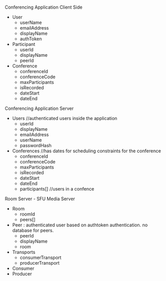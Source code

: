 #

Conferencing Application Client Side
- User
  - userName
  - emailAddress
  - displayName
  - authToken
- Participant
  - userId
  - displayName
  - peerId
- Conference
  - conferenceId
  - conferenceCode
  - maxParticipants
  - isRecorded
  - dateStart
  - dateEnd  
  
Conferencing Application Server
- Users //authenticated users inside the application
  - userId
  - displayName
  - emailAddress
  - userName
  - passwordHash
- Conferences //has dates for scheduling constraints for the conference
  - conferenceId
  - conferenceCode
  - maxParticipants
  - isRecorded
  - dateStart
  - dateEnd
  - participants[] //users in a confence

Room Server - SFU Media Server
- Room
  - roomId
  - peers[]
- Peer : authenticated user based on authtoken authentication. no database for peers.
  -  peerId
  -  displayName
  -  room
-  Transports
   -  consumerTransport
   -  producerTransport
-  Consumer
-  Producer